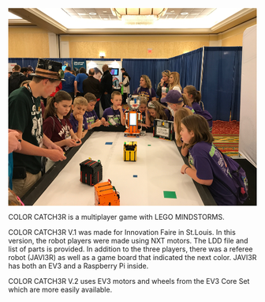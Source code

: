
<img align="middle" height="400" src="IMG_1204.jpg">

COLOR CATCH3R is a multiplayer game with LEGO MINDSTORMS.

COLOR CATCH3R V.1 was made for Innovation Faire in St.Louis.  In this version, the robot players were made using NXT motors. The LDD file and list of parts is provided. In addition to the three players, there was a referee robot (JAVI3R) as well as a game board that indicated the next color. JAVI3R has both an EV3 and a Raspberry Pi inside.

COLOR CATCH3R V.2 uses EV3 motors and wheels from the EV3 Core Set which are more easily available.
